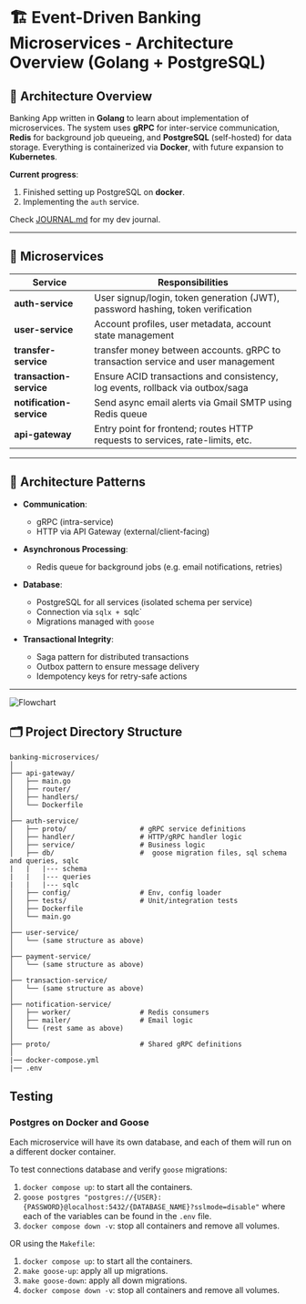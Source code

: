 # 🏗️ Event-Driven Banking Microservices - Architecture Overview (Golang + PostgreSQL)

## 📌 Architecture Overview

Banking App written in **Golang** to learn about implementation of microservices. The system uses **gRPC** for inter-service communication, **Redis** for background job queueing, and **PostgreSQL** (self-hosted) for data storage. Everything is containerized via **Docker**, with future expansion to **Kubernetes**.

**Current progress**: 

1. Finished setting up PostgreSQL on **docker**.
2. Implementing the `auth` service.

Check [JOURNAL.md](./JOURNAL.md) for my dev journal.

---

## 🧩 Microservices

| Service                   | Responsibilities                                                                 |
|---------------------------|-----------------------------------------------------------------------------------|
| **auth-service**          | User signup/login, token generation (JWT), password hashing, token verification   |
| **user-service**          | Account profiles, user metadata, account state management                         |
| **transfer-service**      | transfer money between accounts. gRPC to transaction service and user management    |
| **transaction-service**   | Ensure ACID transactions and consistency, log events, rollback via outbox/saga |
| **notification-service**  | Send async email alerts via Gmail SMTP using Redis queue                       |
| **api-gateway**           | Entry point for frontend; routes HTTP requests to services, rate-limits, etc.     |

---

## 🧱 Architecture Patterns

- **Communication**:  
  - gRPC (intra-service)  
  - HTTP via API Gateway (external/client-facing)

- **Asynchronous Processing**:  
  - Redis queue for background jobs (e.g. email notifications, retries)

- **Database**:  
  - PostgreSQL for all services (isolated schema per service)
  - Connection via `sqlx + `sqlc`  
  - Migrations managed with `goose`

- **Transactional Integrity**:  
  - Saga pattern for distributed transactions  
  - Outbox pattern to ensure message delivery  
  - Idempotency keys for retry-safe actions

---

![Flowchart](https://www.mermaidchart.com/raw/48a2029d-139d-4572-b015-3b6bcbcac784?theme=light&version=v0.1&format=svg)

## 🗂️ Project Directory Structure

```text
banking-microservices/
│
├── api-gateway/
│   ├── main.go
│   ├── router/
│   ├── handlers/
│   └── Dockerfile
│
├── auth-service/
│   ├── proto/                  # gRPC service definitions
│   ├── handler/                # HTTP/gRPC handler logic
│   ├── service/                # Business logic
│   ├── db/                     #  goose migration files, sql schema and queries, sqlc
|   |   |--- schema
|   |   |--- queries
|   |   |--- sqlc                   
│   ├── config/                 # Env, config loader
│   ├── tests/                  # Unit/integration tests
│   ├── Dockerfile
│   └── main.go
│
├── user-service/
│   └── (same structure as above)
│
├── payment-service/
│   └── (same structure as above)
│
├── transaction-service/
│   └── (same structure as above)
│
├── notification-service/
│   ├── worker/                 # Redis consumers
│   ├── mailer/                 # Email logic
│   └── (rest same as above)
│
├── proto/                      # Shared gRPC definitions
│
|── docker-compose.yml
|── .env

```


## Testing

### Postgres on Docker and Goose

Each microservice will have its own database, and each of them will run on a different docker container.

To test connections database and verify `goose` migrations:

1. `docker compose up`: to start all the containers.
2. `goose postgres "postgres://{USER}:{PASSWORD}@localhost:5432/{DATABASE_NAME}?sslmode=disable"` where each of the variables can be found in the `.env` file.
3. `docker compose down -v`: stop all containers and remove all volumes.

OR using the `Makefile`:
1. `docker compose up`: to start all the containers.
2. `make goose-up`: apply all up migrations.
3. `make goose-down`: apply all down migrations.
4. `docker compose down -v`: stop all containers and remove all volumes.
